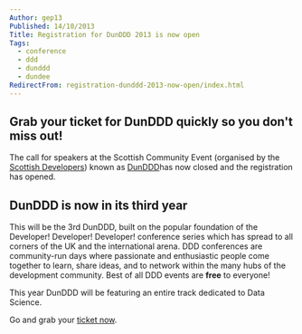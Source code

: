 ```yaml
---
Author: gep13
Published: 14/10/2013
Title: Registration for DunDDD 2013 is now open
Tags:
  - conference
  - ddd
  - dunddd
  - dundee
RedirectFrom: registration-dunddd-2013-now-open/index.html
---
```


## Grab your ticket for DunDDD quickly so you don't miss out!

The call for speakers at the Scottish Community Event (organised by the [Scottish Developers](http://scottishdevelopers.com/)) known as [DunDDD](http://dun.dddscotland.co.uk/speaker)has now closed and the registration has opened.

## DunDDD is now in its third year

This will be the 3rd DunDDD, built on the popular foundation of the Developer! Developer! Developer! conference series which has spread to all corners of the UK and the international arena.  DDD conferences are community-run days where passionate and enthusiastic people come together to learn, share ideas, and to network within the many hubs of the development community. Best of all DDD events are **free** to everyone!

This year DunDDD will be featuring an entire track dedicated to Data Science.

Go and grab your [ticket now](http://dun.dddscotland.co.uk/registration).

